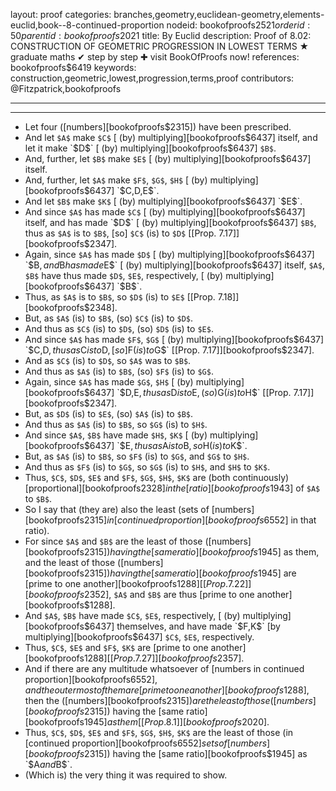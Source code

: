 layout: proof
categories: branches,geometry,euclidean-geometry,elements-euclid,book--8-continued-proportion
nodeid: bookofproofs$2521
orderid: 50
parentid: bookofproofs$2021
title: By Euclid
description:  Proof of 8.02: CONSTRUCTION OF GEOMETRIC PROGRESSION IN LOWEST TERMS &#9733; graduate maths &#10004; step by step &#10010; visit BookOfProofs now!
references: bookofproofs$6419
keywords: construction,geometric,lowest,progression,terms,proof
contributors: @Fitzpatrick,bookofproofs

---


---



* Let four ([numbers][bookofproofs$2315]) have been prescribed.
* And let `$A$` make `$C$` [ (by) multiplying][bookofproofs$6437] itself, and let it make `$D$` [ (by) multiplying][bookofproofs$6437] `$B$`.
* And, further, let `$B$` make `$E$` [ (by) multiplying][bookofproofs$6437] itself.
* And, further, let `$A$` make `$F$`, `$G$`, `$H$` [ (by) multiplying][bookofproofs$6437] `$C$`, `$D$`, `$E$`.
* And let `$B$` make `$K$` [ (by) multiplying][bookofproofs$6437] `$E$`.
* And since `$A$` has made `$C$` [ (by) multiplying][bookofproofs$6437] itself, and has made `$D$` [ (by) multiplying][bookofproofs$6437] `$B$`, thus as `$A$` is to `$B$`, [so] `$C$` (is) to `$D$` [[Prop. 7.17]][bookofproofs$2347].
* Again, since `$A$` has made `$D$` [ (by) multiplying][bookofproofs$6437] `$B$`, and `$B$` has made `$E$` [ (by) multiplying][bookofproofs$6437] itself, `$A$`, `$B$` have thus made `$D$`, `$E$`, respectively, [ (by) multiplying][bookofproofs$6437] `$B$`.
* Thus, as `$A$` is to `$B$`, so `$D$` (is) to `$E$` [[Prop. 7.18]][bookofproofs$2348].
* But, as `$A$` (is) to `$B$`, (so) `$C$` (is) to `$D$`.
* And thus as `$C$` (is) to `$D$`, (so) `$D$` (is) to `$E$`.
* And since `$A$` has made `$F$`, `$G$` [ (by) multiplying][bookofproofs$6437] `$C$`, `$D$`, thus as `$C$` is to `$D$`, [so] `$F$` (is) to `$G$` [[Prop. 7.17]][bookofproofs$2347].
* And as `$C$` (is) to `$D$`, so `$A$` was to `$B$`.
* And thus as `$A$` (is) to `$B$`, (so) `$F$` (is) to `$G$`.
* Again, since `$A$` has made `$G$`, `$H$` [ (by) multiplying][bookofproofs$6437] `$D$`, `$E$`, thus as `$D$` is to `$E$`, (so) `$G$` (is) to `$H$` [[Prop. 7.17]][bookofproofs$2347].
* But, as `$D$` (is) to `$E$`, (so) `$A$` (is) to `$B$`.
* And thus as `$A$` (is) to `$B$`, so `$G$` (is) to `$H$`.
* And since `$A$`, `$B$` have made `$H$`, `$K$` [ (by) multiplying][bookofproofs$6437] `$E$`, thus as `$A$` is to `$B$`, so `$H$` (is) to `$K$`.
* But, as `$A$` (is) to `$B$`, so `$F$` (is) to `$G$`, and `$G$` to `$H$`.
* And thus as `$F$` (is) to `$G$`, so `$G$` (is) to `$H$`, and `$H$` to `$K$`.
* Thus, `$C$`, `$D$`, `$E$` and `$F$`, `$G$`, `$H$`, `$K$` are (both continuously) [proportional][bookofproofs$2328] in the [ratio][bookofproofs$1943] of `$A$` to `$B$`.
* So I say that (they are) also the least (sets of [numbers][bookofproofs$2315] in [continued proportion][bookofproofs$6552] in that ratio).
* For since `$A$` and `$B$` are the least of those ([numbers][bookofproofs$2315]) having the [same ratio][bookofproofs$1945] as them, and the least of those ([numbers][bookofproofs$2315]) having the [same ratio][bookofproofs$1945] are [prime to one another][bookofproofs$1288] [[Prop. 7.22]][bookofproofs$2352], `$A$` and `$B$` are thus [prime to one another][bookofproofs$1288].
* And `$A$`, `$B$` have made `$C$`, `$E$`, respectively, [ (by) multiplying][bookofproofs$6437] themselves, and have made `$F$`, `$K$` [by multiplying][bookofproofs$6437] `$C$`, `$E$`, respectively.
* Thus, `$C$`, `$E$` and `$F$`, `$K$` are [prime to one another][bookofproofs$1288] [[Prop. 7.27]][bookofproofs$2357].
* And if there are any multitude whatsoever of [numbers in continued proportion][bookofproofs$6552], and the outermost of them are [prime to one another][bookofproofs$1288], then the ([numbers][bookofproofs$2315]) are the least of those ([numbers][bookofproofs$2315]) having the [same ratio][bookofproofs$1945] as them [[Prop. 8.1]][bookofproofs$2020].
* Thus, `$C$`, `$D$`, `$E$` and `$F$`, `$G$`, `$H$`, `$K$` are the least of those (in [continued proportion][bookofproofs$6552] sets of [numbers][bookofproofs$2315]) having the [same ratio][bookofproofs$1945] as `$A$` and `$B$`.
* (Which is) the very thing it was required to show.
